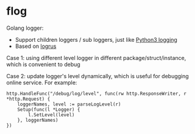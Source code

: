 flog
====

Golang logger:
- Support children loggers / sub loggers, just like [Python3 logging](https://docs.python.org/3/library/logging.html)
- Based on [logrus](https://github.com/sirupsen/logrus)

Case 1: using different level logger in different package/struct/instance, which is convenient to debug

Case 2: update logger's level dynamically, which is useful for debugging online service. For example:

```
http.HandleFunc("/debug/log/level", func(rw http.ResponseWriter, r *http.Request) {
    loggerNames, level := parseLogLevel(r)
    Setup(func(l *Logger) {
        l.SetLevel(level)
    }, loggerNames)
})
```
